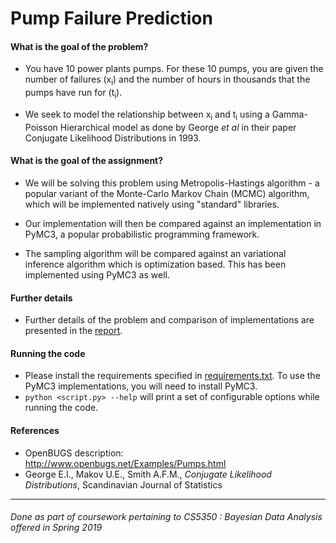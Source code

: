# Pump Failure Prediction

#### What is the goal of the problem?

- You have 10 power plants pumps. For these 10 pumps, you are given the number of failures (x<sub>i</sub>) and the number of hours in thousands that the pumps have run for (t<sub>i</sub>).

- We seek to model the relationship between x<sub>i</sub> and t<sub>i</sub> using a Gamma-Poisson Hierarchical model as done by George _et al_ in their paper Conjugate Likelihood Distributions in 1993.

#### What is the goal of the assignment?

- We will be solving this problem using Metropolis-Hastings algorithm - a popular variant of the Monte-Carlo Markov Chain (MCMC) algorithm, which will be implemented natively using "standard" libraries.

- Our implementation will then be compared against an implementation in PyMC3, a popular probabilistic programming framework.

- The sampling algorithm will be compared against an variational inference algorithm which is optimization based. This has been implemented using PyMC3 as well.

#### Further details

- Further details of the problem and comparison of implementations are presented in the [report](https://github.com/vishwakftw/Pump-Failure-Prediction/blob/master/report.pdf).

#### Running the code

- Please install the requirements specified in [requirements.txt](requirements.txt). To use the PyMC3 implementations, you will need to install PyMC3.
- `python <script.py> --help` will print a set of configurable options while running the code.

#### References

- OpenBUGS description: <http://www.openbugs.net/Examples/Pumps.html>
- George E.I., Makov U.E., Smith A.F.M., _Conjugate Likelihood Distributions_, Scandinavian Journal of Statistics

-------

###### Done as part of coursework pertaining to CS5350 : Bayesian Data Analysis offered in Spring 2019

